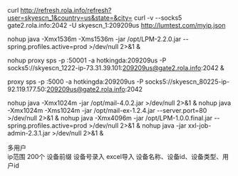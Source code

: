 curl http://refresh.rola.info/refresh?user=skyescn_1&country=us&state=&city=
curl -v --socks5 gate2.rola.info:2042 -U skyescn_1:209209us http://lumtest.com/myip.json

nohup java -Xmx1536m -Xms1536m -jar /opt/LPM-2.2.0.jar --spring.profiles.active=prod >/dev/null 2>&1 &

nohup proxy sps -p :50001 -a hotkingda:209209us -P socks5://skyescn_1222-ip-73.31.39.101:209209us@gate2.rola.info:2042 &

proxy sps -p :5000 -a hotkingda:209209us -P socks5://skyescn_80225-ip-92.119.177.50:209209us@gate2.rola.info:2042


nohup java -Xmx1024m -jar /opt/mail-4.0.2.jar >/dev/null 2>&1 &
nohup java -Xmx1024m -Xms1024m -jar /opt/mail-ex-1.2.4.jar --server.port=80 >/dev/null 2>&1 &
nohup java -Xmx4096m -jar /opt/LPM-1.0.0.final.jar  --spring.profiles.active=prod >/dev/null 2>&1 &
nohup java -jar  xxl-job-admin-2.3.1.jar  >/dev/null 2>&1 &




多用户  
ip范围  200个
设备前缀
设备号录入 excel导入   设备名称、设备id、设备类型、用户id